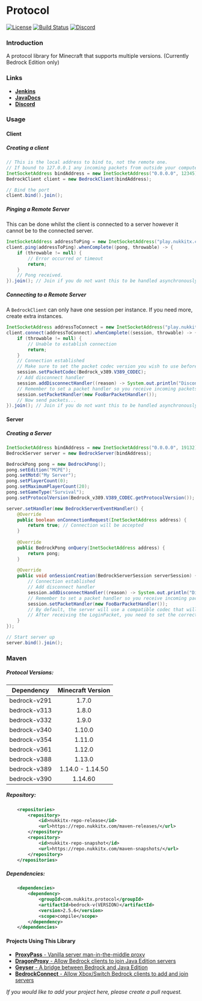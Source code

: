 # Protocol

[![License](https://img.shields.io/badge/license-Apache-blue.svg)](LICENSE)
[![Build Status](https://ci.nukkitx.com/job/NukkitX/job/Protocol/job/master/badge/icon)](https://ci.nukkitx.com/job/NukkitX/job/Protocol/job/master/)
[![Discord](https://img.shields.io/discord/393465748535640064.svg)](https://discord.gg/seCw62a)

### Introduction

A protocol library for Minecraft that supports multiple versions. (Currently Bedrock Edition only)

### Links

* __[Jenkins](https://ci.nukkitx.com/job/NukkitX/job/Protocol/)__
* __[JavaDocs](https://ci.nukkitx.com/job/NukkitX/job/Protocol/job/master/javadoc/index.html?overview-summary.html)__
* __[Discord](https://discord.gg/seCw62a)__

### Usage

#### Client

##### Creating a client
```java
// This is the local address to bind to, not the remote one.
// If bound to 127.0.0.1 any incoming packets from outside your computer will not be received.
InetSocketAddress bindAddress = new InetSocketAddress("0.0.0.0", 12345);
BedrockClient client = new BedrockClient(bindAddress);

// Bind the port
client.bind().join();
```

##### Pinging a Remote Server

This can be done whilst the client is connected to a server however it cannot be to the connected server.
```java
InetSocketAddress addressToPing = new InetSocketAddress("play.nukkitx.com", 19132);
client.ping(addressToPing).whenComplete((pong, throwable) -> {
    if (throwable != null) {
        // Error occurred or timeout
        return;
    }
    // Pong received.
}).join(); // Join if you do not want this to be handled asynchronously.
```

##### Connecting to a Remote Server

A `BedrockClient` can only have one session per instance. If you need more, create extra instances.

```java
InetSocketAddress addressToConnect = new InetSocketAddress("play.nukkitx.com", 19132);
client.connect(addressToConnect).whenComplete((session, throwable) -> {
    if (throwable != null) {
        // Unable to establish connection
        return;
    }
    // Connection established
    // Make sure to set the packet codec version you wish to use before sending out packets
    session.setPacketCodec(Bedrock_v389.V389_CODEC);
    // Add disconnect handler
    session.addDisconnectHandler((reason) -> System.out.println("Disconnected"));
    // Remember to set a packet handler so you receive incoming packets
    session.setPacketHandler(new FooBarPacketHandler());
    // Now send packets...
}).join(); // Join if you do not want this to be handled asynchronously.
```

#### Server

##### Creating a Server

```java
InetSocketAddress bindAddress = new InetSocketAddress("0.0.0.0", 19132);
BedrockServer server = new BedrockServer(bindAddress);

BedrockPong pong = new BedrockPong();
pong.setEdition("MCPE");
pong.setMotd("My Server");
pong.setPlayerCount(0);
pong.setMaximumPlayerCount(20);
pong.setGameType("Survival");
pong.setProtocolVersion(Bedrock_v389.V389_CODEC.getProtocolVersion());

server.setHandler(new BedrockServerEventHandler() {
    @Override
    public boolean onConnectionRequest(InetSocketAddress address) {
        return true; // Connection will be accepted
    }
    
    @Override
    public BedrockPong onQuery(InetSocketAddress address) {
        return pong;
    }
    
    @Override
    public void onSessionCreation(BedrockServerSession serverSession) {
        // Connection established
        // Add disconnect handler
        session.addDisconnectHandler((reason) -> System.out.println("Disconnected"));
        // Remember to set a packet handler so you receive incoming packets
        session.setPacketHandler(new FooBarPacketHandler());
        // By default, the server will use a compatible codec that will read any LoginPacket.
        // After receiving the LoginPacket, you need to set the correct packet codec for the client and continue. 
    }
});

// Start server up
server.bind().join();
```

### Maven

##### Protocol Versions:

| Dependency | Minecraft Version |
|:-:|:-:|
| bedrock-v291 | 1.7.0 |
| bedrock-v313 | 1.8.0 |
| bedrock-v332 | 1.9.0 |
| bedrock-v340 | 1.10.0 |
| bedrock-v354 | 1.11.0 |
| bedrock-v361 | 1.12.0 |
| bedrock-v388 | 1.13.0 |
| bedrock-v389 | 1.14.0 - 1.14.50 |
| bedrock-v390 | 1.14.60 |

##### Repository:

```xml
    <repositories>
        <repository>
            <id>nukkitx-repo-release</id>
            <url>https://repo.nukkitx.com/maven-releases/</url>
        </repository>
        <repository>
            <id>nukkitx-repo-snapshot</id>
            <url>https://repo.nukkitx.com/maven-snapshots/</url>
        </repository>
    </repositories>
```

##### Dependencies:

```xml
    <dependencies>
        <dependency>
            <groupId>com.nukkitx.protocol</groupId>
            <artifactId>bedrock-v(VERSION)</artifactId>
            <version>2.5.6</version>
            <scope>compile</scope>
        </dependency>
    </dependencies>
```

#### Projects Using This Library

* [__ProxyPass__ - Vanilla server man-in-the-middle proxy](https://github.com/NukkitX/ProxyPass)
* [__DragonProxy__ - Allow Bedrock clients to join Java Edition servers](https://github.com/DragonetMC/DragonProxy)
* [__Geyser__ - A bridge between Bedrock and Java Edition](https://github.com/GeyserMC/Geyser)
* [__BedrockConnect__ - Allow Xbox/Switch Bedrock clients to add and join servers](https://github.com/Pugmatt/BedrockConnect)

_If you would like to add your project here, please create a pull request._
